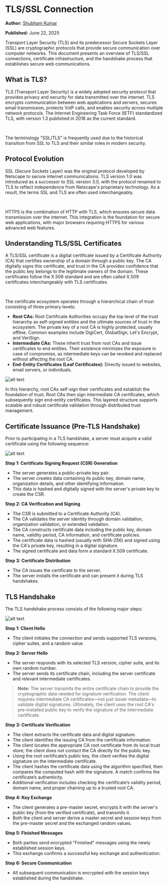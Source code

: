 # TLS/SSL Connection

**Author:** [Shubham Kumar](https://www.linkedin.com/in/chmodshubham/)

**Published:** June 22, 2025

Transport Layer Security (TLS) and its predecessor Secure Sockets Layer (SSL) are cryptographic protocols that provide secure communication over computer networks. This document presents an overview of TLS/SSL connections, certificate infrastructure, and the handshake process that establishes secure web communications.

## What is TLS?

TLS (Transport Layer Security) is a widely adopted security protocol that provides privacy and security for data transmitted over the internet. TLS encrypts communication between web applications and servers, secures email transmission, protects VoIP calls, and enables security across multiple network protocols. The Internet Engineering Task Force (IETF) standardized TLS, with version 1.3 published in 2018 as the current standard.

<br>

The terminology "SSL/TLS" is frequently used due to the historical transition from SSL to TLS and their similar roles in modern security.

## Protocol Evolution

SSL (Secure Sockets Layer) was the original protocol developed by Netscape to secure internet communications. TLS version 1.0 was introduced as a successor to SSL version 3.0, with the protocol renamed to TLS to reflect independence from Netscape's proprietary technology. As a result, the terms SSL and TLS are often used interchangeably.

<br>

HTTPS is the combination of HTTP with TLS, which ensures secure data transmission over the internet. This integration is the foundation for secure web applications, with major browsers requiring HTTPS for various advanced web features.

## Understanding TLS/SSL Certificates

A TLS/SSL certificate is a digital certificate issued by a Certificate Authority (CA) that certifies ownership of a domain through a public key. The CA digitally signs this certificate, and trust in the CA provides confidence that the public key belongs to the legitimate owners of the domain. These certificates follow the X.509 standard and are often called X.509 certificates interchangeably with TLS certificates.

<br>

The certificate ecosystem operates through a hierarchical chain of trust consisting of three primary levels:

- **Root CAs:** Root Certificate Authorities occupy the top level of the trust hierarchy as self-signed entities and the ultimate sources of trust in the ecosystem. The private key of a root CA is highly protected, usually offline. Common examples include DigiCert, GlobalSign, Let's Encrypt, and VeriSign.
- **Intermediate CAs:** These inherit trust from root CAs and issue certificates to end entities. Their existence minimizes the exposure in case of compromise, as intermediate keys can be revoked and replaced without affecting the root CA.
- **End-Entity Certificates (Leaf Certificates):** Directly issued to websites, email servers, or individuals.

![alt text](images/tls-ssl/Types-of-ca.png)

In this hierarchy, root CAs self-sign their certificates and establish the foundation of trust. Root CAs then sign intermediate CA certificates, which subsequently sign end-entity certificates. This layered structure supports scalable and robust certificate validation through distributed trust management.

## Certificate Issuance (Pre-TLS Handshake)

Prior to participating in a TLS handshake, a server must acquire a valid certificate using the following sequence:

![alt text](images/tls-ssl/certificate-issuance.webp)

**Step 1: Certificate Signing Request (CSR) Generation**

- The server generates a public-private key pair.
- The server creates data containing its public key, domain name, organization details, and other identifying information.
- This data is hashed and digitally signed with the server's private key to create the CSR.

**Step 2: CA Verification and Signing**

- The CSR is submitted to a Certificate Authority (CA).
- The CA validates the server identity through domain validation, organization validation, or extended validation.
- The CA constructs certificate data including the public key, domain name, validity period, CA information, and certificate policies.
- The certificate data is hashed (usually with SHA-256) and signed using the CA's private key, resulting in a digital signature.
- The signed certificate and data form a standard X.509 certificate.

**Step 3: Certificate Distribution**

- The CA issues the certificate to the server.
- The server installs the certificate and can present it during TLS handshakes.

## TLS Handshake

The TLS handshake process consists of the following major steps:

![alt text](images/tls-ssl/tls-handshake.webp)

**Step 1: Client Hello**

- The client initiates the connection and sends supported TLS versions, cipher suites, and a random value.

**Step 2: Server Hello**

- The server responds with its selected TLS version, cipher suite, and its own random number.
- The server sends its certificate chain, including the server certificate and relevant intermediate certificates.

> **Note:** The server transmits the entire certificate chain to provide the cryptographic data needed for signature verification. The client requires intermediate CA certificates—not just issuer metadata—to validate digital signatures. Ultimately, the client uses the root CA's pre-installed public key to verify the signature of the intermediate certificate.

**Step 3: Certificate Verification**

- The client extracts the certificate data and digital signature.
- The client identifies the issuing CA from the certificate information.
- The client locates the appropriate CA root certificate from its local trust store; the client does not contact the CA directly for the public key.
- Using the root certificate’s public key, the client verifies the digital signature on the intermediate certificate.
- The client hashes the certificate data using the algorithm specified, then compares the computed hash with the signature. A match confirms the certificate’s authenticity.
- Additional verification includes checking the certificate’s validity period, domain name, and proper chaining up to a trusted root CA.

**Step 4: Key Exchange**

- The client generates a pre-master secret, encrypts it with the server's public key (from the verified certificate), and transmits it.
- Both the client and server derive a master secret and session keys from the pre-master secret and the exchanged random values.

**Step 5: Finished Messages**

- Both parties send encrypted "Finished" messages using the newly established session keys.
- This exchange confirms a successful key exchange and authentication.

**Step 6: Secure Communication**

- All subsequent communication is encrypted with the session keys established during the handshake.
